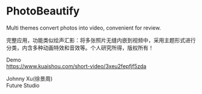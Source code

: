 # PhotoBeautify

Multi themes convert photos into video, convenient for review.

完整应用，功能类似绘声汇影：将多张照片无缝内嵌到视频中，采用主题形式进行分类，内含多种动画特效和音效等。个人研究所得，版权所有！

Demo  
https://www.kuaishou.com/short-video/3xeu2fepfjf5zda     

Johnny Xu(徐景周)  
Future Studio
